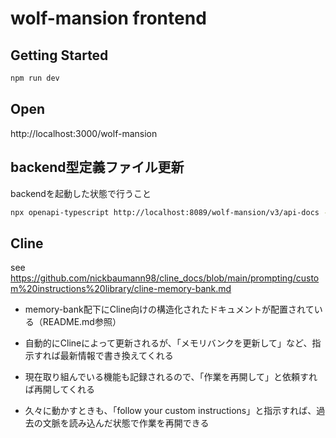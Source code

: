 # wolf-mansion frontend

## Getting Started

```bash
npm run dev
```

## Open

http://localhost:3000/wolf-mansion

## backend型定義ファイル更新

backendを起動した状態で行うこと

```bash
npx openapi-typescript http://localhost:8089/wolf-mansion/v3/api-docs -o src/lib/openapi-typescript/wolf-mansion/schema.d.ts
```

## Cline

see https://github.com/nickbaumann98/cline_docs/blob/main/prompting/custom%20instructions%20library/cline-memory-bank.md

- memory-bank配下にCline向けの構造化されたドキュメントが配置されている（README.md参照）

- 自動的にClineによって更新されるが、「メモリバンクを更新して」など、指示すれば最新情報で書き換えてくれる

- 現在取り組んでいる機能も記録されるので、「作業を再開して」と依頼すれば再開してくれる

- 久々に動かすときも、「follow your custom instructions」と指示すれば、過去の文脈を読み込んだ状態で作業を再開できる
